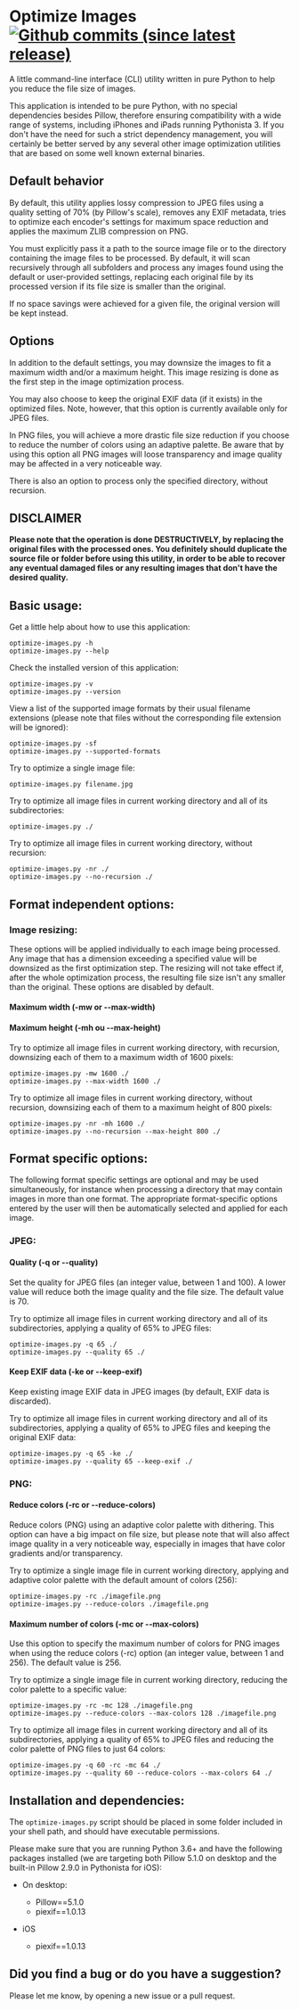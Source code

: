 # Optimize Images [![Github commits (since latest release)](https://img.shields.io/github/commits-since/victordomingos/optimize-images/latest.svg)](https://github.com/victordomingos/optimize-images)
A little command-line interface (CLI) utility written in pure Python to help
you reduce the file size of images.

This application is intended to be pure Python, with no special dependencies
besides Pillow, therefore ensuring compatibility with a wide range of systems,
including iPhones and iPads running Pythonista 3. If you don't have the need
for such a strict dependency management, you will certainly be better served
by any several other image optimization utilities that are based on some well
known external binaries.


## Default behavior 
By default, this utility applies lossy compression to JPEG files using a quality setting of 70% (by Pillow's scale), removes any EXIF metadata, tries to optimize each encoder's settings for maximum space reduction and applies the maximum ZLIB compression on PNG. 

You must explicitly pass it a path to the source image file or to the
directory containing the image files to be processed. By default, it will scan recursively through all subfolders and process any images found using the default or user-provided settings, replacing each original file by its processed version if its file size is smaller than the original.

If no space savings were achieved for a given file, the original version will be kept instead.

## Options
In addition to the default settings, you may downsize the images to fit a maximum width and/or a maximum height. This image resizing is done as the first step in the image optimization process. 

You may also choose to keep the original EXIF data (if it exists) in the optimized files. Note, however, that this option is currently available only for JPEG files. 

In PNG files, you will achieve a more drastic file size reduction if you choose to reduce the number of colors using an adaptive palette. Be aware that by using this option all PNG images will loose transparency and image quality may be affected in a very noticeable way.

There is also an option to process only the specified directory, without recursion.
  

## DISCLAIMER
**Please note that the operation is done DESTRUCTIVELY, by replacing the
original files with the processed ones. You definitely should duplicate the
source file or folder before using this utility, in order to be able to
recover any eventual damaged files or any resulting images that don't have the
desired quality.**
  
  
## Basic usage:

Get a little help about how to use this application:

`optimize-images.py -h`  
`optimize-images.py --help`


Check the installed version of this application:

`optimize-images.py -v`    
`optimize-images.py --version`
  

View a list of the supported image formats by their usual filename extensions (please note that files without the corresponding file extension will be ignored):

`optimize-images.py -sf`    
`optimize-images.py --supported-formats`
  
  
Try to optimize a single image file:

`optimize-images.py filename.jpg`

  
Try to optimize all image files in current working directory and all of its
subdirectories:

`optimize-images.py ./`


Try to optimize all image files in current working directory, without recursion:

`optimize-images.py -nr ./`  
`optimize-images.py --no-recursion ./`


## Format independent options:

### Image resizing:

These options will be applied individually to each image being processed. Any 
image that has a dimension exceeding a specified value will be downsized as 
the first optimization step. The resizing will not take effect if, after the 
whole optimization process, the resulting file size isn't any smaller than 
the original. These options are disabled by default.

#### Maximum width (-mw or --max-width)
#### Maximum height (-mh ou --max-height)


Try to optimize all image files in current working directory, with recursion, downsizing each of them to a maximum width of 1600 pixels:

`optimize-images.py -mw 1600 ./`  
`optimize-images.py --max-width 1600 ./`


Try to optimize all image files in current working directory, without recursion, downsizing each of them to a maximum height of 800 pixels:

`optimize-images.py -nr -mh 1600 ./`  
`optimize-images.py --no-recursion --max-height 800 ./`



## Format specific options:

The following format specific settings are optional and may be used
simultaneously, for instance when processing a directory that may
contain images in more than one format. The appropriate format-specific
options entered by the user will then be automatically selected and
applied for each image.

### JPEG:

#### Quality (-q or --quality)

Set the quality for JPEG files (an integer value, between 1 and 100).
A lower value will reduce both the image quality and the file size. The
default value is 70.

Try to optimize all image files in current working directory and all of its
subdirectories, applying a quality of 65% to JPEG files:

`optimize-images.py -q 65 ./`  
`optimize-images.py --quality 65 ./`
  

#### Keep EXIF data (-ke or --keep-exif)

Keep existing image EXIF data in JPEG images (by default, EXIF data is discarded).

Try to optimize all image files in current working directory and all of its
subdirectories, applying a quality of 65% to JPEG files and keeping the original EXIF data:

`optimize-images.py -q 65 -ke ./`  
`optimize-images.py --quality 65 --keep-exif ./`


### PNG:

#### Reduce colors (-rc or --reduce-colors)

Reduce colors (PNG) using an adaptive color palette with dithering.
This option can have a big impact on file size, but please note that
will also affect image quality in a very noticeable way, especially in
images that have color gradients and/or transparency.

Try to optimize a single image file in current working directory,
applying and adaptive color palette with the default amount of colors
(256):

`optimize-images.py -rc ./imagefile.png`  
`optimize-images.py --reduce-colors ./imagefile.png`


#### Maximum number of colors (-mc or --max-colors)

Use this option to specify the maximum number of colors for PNG
images when using the reduce colors (-rc) option (an integer value,
between 1 and 256). The default value is 256.

Try to optimize a single image file in current working directory,
reducing the color palette to a specific value:

`optimize-images.py -rc -mc 128 ./imagefile.png`  
`optimize-images.py --reduce-colors --max-colors 128 ./imagefile.png`

Try to optimize all image files in current working directory and all of
its subdirectories, applying a quality of 65% to JPEG files and
reducing the color palette of PNG files to just 64 colors:

`optimize-images.py -q 60 -rc -mc 64 ./`  
`optimize-images.py --quality 60 --reduce-colors --max-colors 64 ./`


## Installation and dependencies:

The `optimize-images.py` script should be placed in some folder included in your shell path, and should have executable permissions.

Please make sure that you are running Python 3.6+ and have the following packages installed (we are targeting both Pillow 5.1.0 on desktop and the
built-in Pillow 2.9.0 in Pythonista for iOS):

* On desktop:
  - Pillow==5.1.0
  - piexif==1.0.13

* iOS
  - piexif==1.0.13

  
## Did you find a bug or do you have a suggestion?

Please let me know, by opening a new issue or a pull request.
